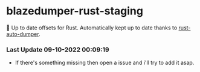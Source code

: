 # blazedumper-rust-staging

🚀 Up to date offsets for Rust. Automatically kept up to date thanks to [rust-auto-dumper](https://github.com/Akandesh/rust-auto-dumper).


### Last Update 09-10-2022 00:09:19
- If there's something missing then open a issue and i'll try to add it asap.